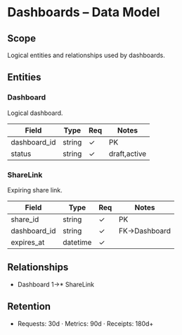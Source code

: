 # Dashboards – Data Model

## Scope
Logical entities and relationships used by dashboards.

## Entities
### Dashboard
Logical dashboard.

| Field | Type | Req | Notes |
|------|------|-----|------|
| dashboard_id | string | ✓ | PK |
| status | string | ✓ | draft,active |

### ShareLink
Expiring share link.

| Field | Type | Req | Notes |
|------|------|-----|------|
| share_id | string | ✓ | PK |
| dashboard_id | string | ✓ | FK→Dashboard |
| expires_at | datetime | ✓ |  |

## Relationships
- Dashboard 1→* ShareLink

## Retention
- Requests: 30d · Metrics: 90d · Receipts: 180d+
